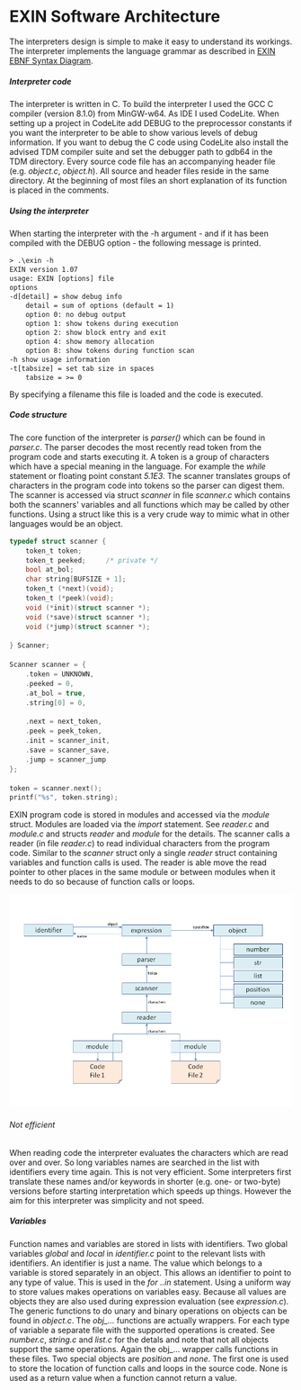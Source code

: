 # EXIN Software Architecture

The interpreters design is simple to make it easy to understand its workings. The interpreter implements the language grammar as described in [EXIN EBNF Syntax Diagram](EXIN%20syntax%20diagram.pdf).
##### Interpreter code
The interpreter is written in C. To build the interpreter I used the GCC C compiler (version 8.1.0) from MinGW-w64. As IDE I used CodeLite. When setting up a project in CodeLite add DEBUG to the preprocessor constants if you want the interpreter to be able to show various levels of debug information. If you want to debug the C code using CodeLite also install the advised TDM compiler suite and set the debugger path to gdb64 in the TDM directory.
Every source code file has an accompanying header file (e.g. *object.c*, *object.h*). All source and header files reside in the same directory. At the beginning of most files an short explanation of its function is placed in the comments.
##### Using the interpreter
When starting the interpreter with the -h argument - and if it has been compiled with the DEBUG option - the following message is printed.
```
> .\exin -h
EXIN version 1.07
usage: EXIN [options] file
options
-d[detail] = show debug info
    detail = sum of options (default = 1)
    option 0: no debug output
    option 1: show tokens during execution
    option 2: show block entry and exit
    option 4: show memory allocation
    option 8: show tokens during function scan
-h show usage information
-t[tabsize] = set tab size in spaces
    tabsize = >= 0
 ```
By specifying a filename this file is loaded and the code is executed.
##### Code structure
The core function of the interpreter is *parser()* which can be found in *parser.c*. The parser decodes the most recently read token from the program code and starts executing it. A token is a group of characters which have a special meaning in the language. For example the *while* statement or floating point constant *5.1E3*. The scanner translates groups of characters in the program code into tokens so the parser can digest them. The scanner is accessed via struct *scanner* in file *scanner.c* which contains both the scanners' variables and all functions which may be called by other functions. Using a struct like this is a very crude way to mimic what in other languages would be an object.
``` C
typedef struct scanner {
	token_t	token;
	token_t peeked;  	/* private */
	bool at_bol;
	char string[BUFSIZE + 1];
	token_t (*next)(void);
	token_t (*peek)(void);
	void (*init)(struct scanner *);
	void (*save)(struct scanner *);
	void (*jump)(struct scanner *);

} Scanner;

Scanner scanner = {
	.token = UNKNOWN,
	.peeked = 0,
	.at_bol = true,
	.string[0] = 0,

	.next = next_token,
	.peek = peek_token,
	.init = scanner_init,
	.save = scanner_save,
	.jump = scanner_jump
};

token = scanner.next();
printf("%s", token.string);
```
EXIN program code is stored in modules and accessed via the *module* struct. Modules are loaded via the *import* statement. See *reader.c* and *module.c* and structs *reader* and *module* for the details.
The scanner calls a reader (in file *reader.c*) to read individual characters from the program code. Similar to the *scanner* struct only a single *reader* struct containing variables and function calls is used. The reader is able move the read pointer to other places in the same module or between modules when it needs to do so because of function calls or loops.

![EXIN-software-structure.png](https://github.com/erikdelange/EXIN-The-Experimental-Interpreter/blob/master/EXIN-software-structure.png)

###### Not efficient
When reading code the interpreter evaluates the characters which are read over and over. So long variables names are searched in the list with identifiers every time again. This is not very efficient. Some interpreters first translate these names and/or keywords in shorter (e.g. one- or two-byte) versions before starting interpretation which speeds up things. However the aim for this interpreter was simplicity and not speed.
##### Variables
Function names and variables are stored in lists with identifiers. Two global variables *global* and *local* in *identifier.c* point to the relevant lists with identifiers.
An identifier is just a name. The value which belongs to a variable is stored separately in an object. This allows an identifier to point to any type of value. This is used in the *for ..in* statement. Using a uniform way to store values makes operations on variables easy. Because all values are objects they are also used during expression evaluation (see *expression.c*). The generic functions to do unary and binary operations on objects can be found in *object.c*. The *obj_...* functions are actually wrappers. For each type of variable a separate file with the supported operations is created. See *number.c*, *string.c* and *list.c* for the detals and note that not all objects support the same operations. Again the obj_... wrapper calls functions in these files.
Two special objects are *position* and *none*. The first one is used to store the location of function calls and loops in the source code. None is used as a return value when a function cannot return a value.

